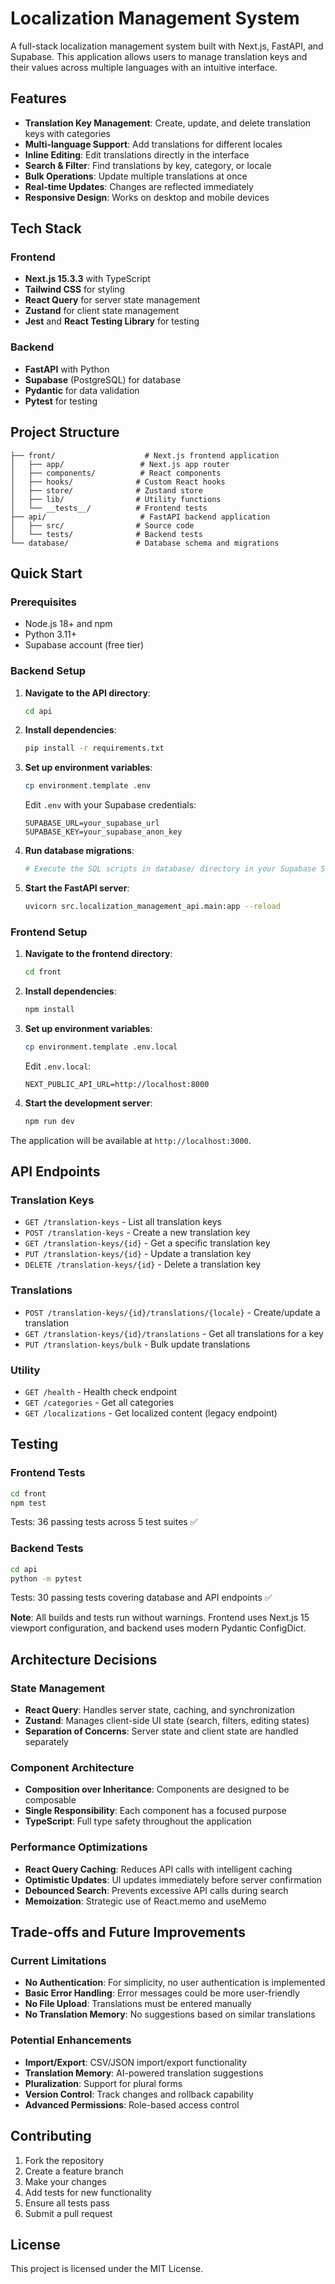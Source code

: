 # Localization Management System

A full-stack localization management system built with Next.js, FastAPI, and Supabase. This application allows users to manage translation keys and their values across multiple languages with an intuitive interface.

## Features

- **Translation Key Management**: Create, update, and delete translation keys with categories
- **Multi-language Support**: Add translations for different locales
- **Inline Editing**: Edit translations directly in the interface
- **Search & Filter**: Find translations by key, category, or locale
- **Bulk Operations**: Update multiple translations at once
- **Real-time Updates**: Changes are reflected immediately
- **Responsive Design**: Works on desktop and mobile devices

## Tech Stack

### Frontend
- **Next.js 15.3.3** with TypeScript
- **Tailwind CSS** for styling
- **React Query** for server state management
- **Zustand** for client state management
- **Jest** and **React Testing Library** for testing

### Backend
- **FastAPI** with Python
- **Supabase** (PostgreSQL) for database
- **Pydantic** for data validation
- **Pytest** for testing

## Project Structure

```
├── front/                    # Next.js frontend application
│   ├── app/                 # Next.js app router
│   ├── components/          # React components
│   ├── hooks/              # Custom React hooks
│   ├── store/              # Zustand store
│   ├── lib/                # Utility functions
│   └── __tests__/          # Frontend tests
├── api/                     # FastAPI backend application
│   ├── src/                # Source code
│   └── tests/              # Backend tests
└── database/               # Database schema and migrations
```

## Quick Start

### Prerequisites
- Node.js 18+ and npm
- Python 3.11+
- Supabase account (free tier)

### Backend Setup

1. **Navigate to the API directory**:
   ```bash
   cd api
   ```

2. **Install dependencies**:
   ```bash
   pip install -r requirements.txt
   ```

3. **Set up environment variables**:
   ```bash
   cp environment.template .env
   ```
   Edit `.env` with your Supabase credentials:
   ```
   SUPABASE_URL=your_supabase_url
   SUPABASE_KEY=your_supabase_anon_key
   ```

4. **Run database migrations**:
   ```bash
   # Execute the SQL scripts in database/ directory in your Supabase SQL editor
   ```

5. **Start the FastAPI server**:
   ```bash
   uvicorn src.localization_management_api.main:app --reload
   ```

### Frontend Setup

1. **Navigate to the frontend directory**:
   ```bash
   cd front
   ```

2. **Install dependencies**:
   ```bash
   npm install
   ```

3. **Set up environment variables**:
   ```bash
   cp environment.template .env.local
   ```
   Edit `.env.local`:
   ```
   NEXT_PUBLIC_API_URL=http://localhost:8000
   ```

4. **Start the development server**:
   ```bash
   npm run dev
   ```

The application will be available at `http://localhost:3000`.

## API Endpoints

### Translation Keys
- `GET /translation-keys` - List all translation keys
- `POST /translation-keys` - Create a new translation key
- `GET /translation-keys/{id}` - Get a specific translation key
- `PUT /translation-keys/{id}` - Update a translation key
- `DELETE /translation-keys/{id}` - Delete a translation key

### Translations
- `POST /translation-keys/{id}/translations/{locale}` - Create/update a translation
- `GET /translation-keys/{id}/translations` - Get all translations for a key
- `PUT /translation-keys/bulk` - Bulk update translations

### Utility
- `GET /health` - Health check endpoint
- `GET /categories` - Get all categories
- `GET /localizations` - Get localized content (legacy endpoint)

## Testing

### Frontend Tests
```bash
cd front
npm test
```

Tests: 36 passing tests across 5 test suites ✅

### Backend Tests
```bash
cd api
python -m pytest
```

Tests: 30 passing tests covering database and API endpoints ✅

**Note**: All builds and tests run without warnings. Frontend uses Next.js 15 viewport configuration, and backend uses modern Pydantic ConfigDict.

## Architecture Decisions

### State Management
- **React Query**: Handles server state, caching, and synchronization
- **Zustand**: Manages client-side UI state (search, filters, editing states)
- **Separation of Concerns**: Server state and client state are handled separately

### Component Architecture
- **Composition over Inheritance**: Components are designed to be composable
- **Single Responsibility**: Each component has a focused purpose
- **TypeScript**: Full type safety throughout the application

### Performance Optimizations
- **React Query Caching**: Reduces API calls with intelligent caching
- **Optimistic Updates**: UI updates immediately before server confirmation
- **Debounced Search**: Prevents excessive API calls during search
- **Memoization**: Strategic use of React.memo and useMemo

## Trade-offs and Future Improvements

### Current Limitations
- **No Authentication**: For simplicity, no user authentication is implemented
- **Basic Error Handling**: Error messages could be more user-friendly
- **No File Upload**: Translations must be entered manually
- **No Translation Memory**: No suggestions based on similar translations

### Potential Enhancements
- **Import/Export**: CSV/JSON import/export functionality
- **Translation Memory**: AI-powered translation suggestions
- **Pluralization**: Support for plural forms
- **Version Control**: Track changes and rollback capability
- **Advanced Permissions**: Role-based access control

## Contributing

1. Fork the repository
2. Create a feature branch
3. Make your changes
4. Add tests for new functionality
5. Ensure all tests pass
6. Submit a pull request

## License

This project is licensed under the MIT License. 